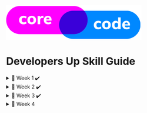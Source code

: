 ![CoreCode logo](/src/images/CoreCode-logo.png)
# Developers Up Skill Guide

<details>
  <summary>🏁 Week 1 ✔️</summary>
  
  - [Tuesday](/src/week1/tuesday.md)
  - [Wednesday and Thursday](/src/week1/wednesday-thursday.md)
  
  
</details>

<details>
  <summary>🏁 Week 2  ✔️</summary>
  
  - [Monday](/src/week2/monday.md)
  - [Wednesday](/src/week2/wednesday.md)
  - [Thursday](/src/week2/thursday.md)
  
</details>

<details>
  <summary>🏁 Week 3  ✔️</summary>
  
  - [Monday](/src/week3/monday.md)
  - [Tuesday](/src/week3/tuesday.md)
  - [Wednesday](/src/week3/wednesday.md)
  
  
</details>

<details>
  <summary>🏁 Week 4</summary>
  
  - [Monday](/src/week4/monday.md)
  - [Tuesday](/src/week4/tuesday.md)
  - [Wednesday](/src/week4/wednesday.md)
  - [Thursday](/src/week4/thursday.md) ⏸️
  
  
</details>

